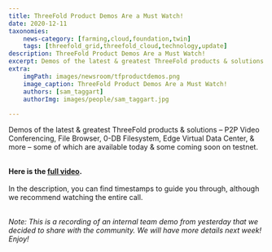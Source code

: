 ```yaml
---
title: ThreeFold Product Demos Are a Must Watch!
date: 2020-12-11
taxonomies:
    news-category: [farming,cloud,foundation,twin]
    tags: [threefold_grid,threefold_cloud,technology,update]
description: ThreeFold Product Demos Are a Must Watch!
excerpt: Demos of the latest & greatest ThreeFold products & solutions – some of which are available today & some coming soon on testnet.
extra:
    imgPath: images/newsroom/tfproductdemos.png
    image_caption: ThreeFold Product Demos Are a Must Watch!
    authors: [sam_taggart]
    authorImg: images/people/sam_taggart.jpg
    
---
```


Demos of the latest & greatest ThreeFold products & solutions – P2P Video Conferencing, File Browser, 0-DB Filesystem, Edge Virtual Data Center, & more – some of which are available today & some coming soon on testnet.
<br/>
<br/>

**Here is the [full video](https://youtu.be/C7BH_o9JbW0).**
<br/>
<br/>
In the description, you can find timestamps to guide you through, although we recommend watching the entire call.
<br/>
<br/>

*Note: This is a recording of an internal team demo from yesterday that we decided to share with the community. We will have more details next week! Enjoy!*
